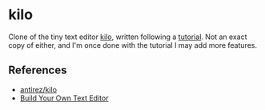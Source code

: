 # kilo

Clone of the tiny text editor [kilo][1], written following a [tutorial][2]. Not
an exact copy of either, and I'm once done with the tutorial I may add more
features.

## References
- [antirez/kilo][1]
- [Build Your Own Text Editor][2]

[1]: https://github.com/antirez/kilo
[2]: https://viewsourcecode.org/snaptoken/kilo/index.html
